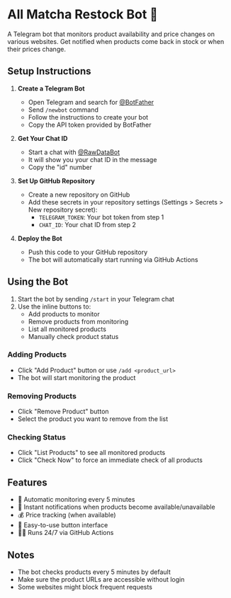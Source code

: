# All Matcha Restock Bot 🍵

A Telegram bot that monitors product availability and price changes on various websites. Get notified when products come back in stock or when their prices change.

## Setup Instructions

1. **Create a Telegram Bot**
   - Open Telegram and search for [@BotFather](https://t.me/botfather)
   - Send `/newbot` command
   - Follow the instructions to create your bot
   - Copy the API token provided by BotFather

2. **Get Your Chat ID**
   - Start a chat with [@RawDataBot](https://t.me/RawDataBot)
   - It will show you your chat ID in the message
   - Copy the "id" number

3. **Set Up GitHub Repository**
   - Create a new repository on GitHub
   - Add these secrets in your repository settings (Settings > Secrets > New repository secret):
     - `TELEGRAM_TOKEN`: Your bot token from step 1
     - `CHAT_ID`: Your chat ID from step 2

4. **Deploy the Bot**
   - Push this code to your GitHub repository
   - The bot will automatically start running via GitHub Actions

## Using the Bot

1. Start the bot by sending `/start` in your Telegram chat
2. Use the inline buttons to:
   - Add products to monitor
   - Remove products from monitoring
   - List all monitored products
   - Manually check product status

### Adding Products
- Click "Add Product" button or use `/add <product_url>`
- The bot will start monitoring the product

### Removing Products
- Click "Remove Product" button
- Select the product you want to remove from the list

### Checking Status
- Click "List Products" to see all monitored products
- Click "Check Now" to force an immediate check of all products

## Features

- 🔄 Automatic monitoring every 5 minutes
- 🔔 Instant notifications when products become available/unavailable
- 💰 Price tracking (when available)
- 🔲 Easy-to-use button interface
- 🏃‍♂️ Runs 24/7 via GitHub Actions

## Notes

- The bot checks products every 5 minutes by default
- Make sure the product URLs are accessible without login
- Some websites might block frequent requests
